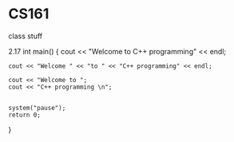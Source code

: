 # CS161
class stuff

2.17
int main()
{
	cout << "Welcome to C++ programming" << endl;

	cout << "Welcome " << "to " << "C++ programming" << endl;

	cout << "Welcome to ";
	cout << "C++ programming \n";


	system("pause");
    return 0;
}
